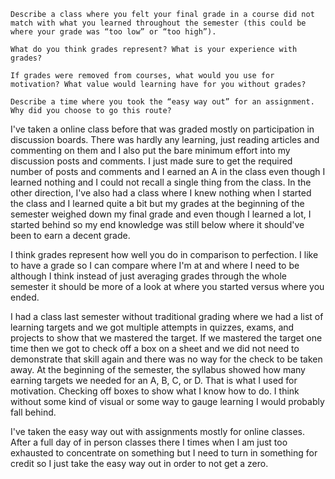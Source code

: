     Describe a class where you felt your final grade in a course did not match with what you learned throughout the semester (this could be where your grade was “too low” or “too high”).

    What do you think grades represent? What is your experience with grades?

    If grades were removed from courses, what would you use for motivation? What value would learning have for you without grades?

    Describe a time where you took the “easy way out” for an assignment. Why did you choose to go this route?

I've taken a online class before that was graded mostly on participation in discussion boards.  There was hardly any learning, just reading articles and commenting on them and I also put the bare minimum effort into my discussion posts and comments.  I just made sure to get the required number of posts and comments and I earned an A in the class even though I learned nothing and I could not recall a single thing from the class.  In the other direction, I've also had a class where I knew nothing when I started the class and I learned quite a bit but my grades at the beginning of the semester weighed down my final grade and even though I learned a lot, I started behind so my end knowledge was still below where it should've been to earn a decent grade.

I think grades represent how well you do in comparison to perfection.  I like to have a grade so I can compare where I'm at and where I need to be although I think instead of just averaging grades through the whole semester it should be more of a look at where you started versus where you ended.

I had a class last semester without traditional grading where we had a list of learning targets and we got multiple attempts in quizzes, exams, and projects to show that we mastered the target.  If we mastered the target one time then we got to check off a box on a sheet and we did not need to demonstrate that skill again and there was no way for the check to be taken away.  At the beginning of the semester, the syllabus showed how many earning targets we needed for an A, B, C, or D.  That is what I used for motivation.  Checking off boxes to show what I know how to do.  I think without some kind of visual or some way to gauge learning I would probably fall behind.

I've taken the easy way out with assignments mostly for online classes.  After a full day of in person classes there I times when I am just too exhausted to concentrate on something but I need to turn in something for credit so I just take the easy way out in order to not get a zero.

